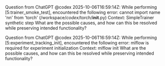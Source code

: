 Question from ChatGPT @codex 2025-10-06T16:59:14Z:
While performing [5:trainer_smoke_test], encountered the following error: cannot import name 'nn' from 'torch' (/workspace/_codex_/torch/__init__.py)
Context: SimpleTrainer synthetic step
What are the possible causes, and how can this be resolved while preserving intended functionality?

Question from ChatGPT @codex 2025-10-06T16:59:14Z:
While performing [5:experiment_tracking_init], encountered the following error: mlflow is required for experiment initialization
Context: mlflow init
What are the possible causes, and how can this be resolved while preserving intended functionality?
